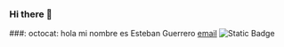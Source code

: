 ### Hi there 👋
###: octocat: hola mi nombre es Esteban Guerrero
[email](esteban.guerrero@estudiantes.uamerica.edu.co)
![Static Badge](https://img.shields.io/badge/-Logo-color?style=flat&logo=Logo&link=url)
<!--
**estebangh99/estebangh99** is a ✨ _special_ ✨ repository because its `README.md` (this file) appears on your GitHub profile.

Here are some ideas to get you started:

- 🔭 I’m currently working on ...
- 🌱 I’m currently learning ...
- 👯 I’m looking to collaborate on ...
- 🤔 I’m looking for help with ...
- 💬 Ask me about ...
- 📫 How to reach me: ...
- 😄 Pronouns: ...
- ⚡ Fun fact: ...
-->
